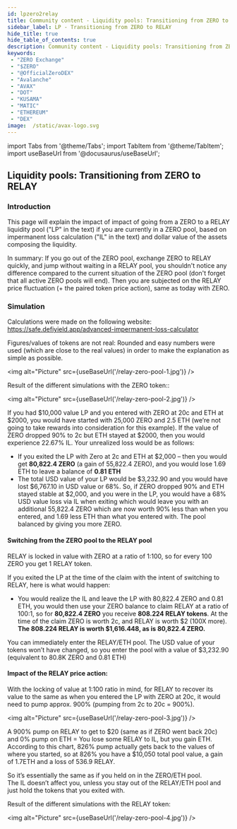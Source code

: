 ```yaml
---
id: lpzero2relay
title: Community content - Liquidity pools: Transitioning from ZERO to RELAY
sidebar_label: LP - Transitioning from ZERO to RELAY
hide_title: true
hide_table_of_contents: true
description: Community content - Liquidity pools: Transitioning from ZERO to RELAY
keywords:
 - "ZERO Exchange"
 - "$ZERO"
 - "@OfficialZeroDEX"
 - "Avalanche"
 - "AVAX"
 - "DOT"
 - "KUSAMA"
 - "MATIC"
 - "ETHEREUM"
 - "DEX"
image:  /static/avax-logo.svg
---
```


import Tabs from '@theme/Tabs';
import TabItem from '@theme/TabItem';
import useBaseUrl from '@docusaurus/useBaseUrl';

## Liquidity pools: Transitioning from ZERO to RELAY

### Introduction

This page will explain the impact of impact of going from a ZERO to a RELAY liquidity pool ("LP" in the text) if you are currently in a ZERO pool, based on impermanent loss calculation ("IL" in the text) and dollar value of the assets composing the liquidity.

In summary: If you go out of the ZERO pool, exchange ZERO to RELAY quickly, and jump without waiting in a RELAY pool, you shouldn't notice any difference compared to the current situation of the ZERO pool (don't forget that all active ZERO pools will end).  Then you are subjected on the RELAY price fluctuation (+ the paired token price action), same as today with ZERO.


### Simulation

Calculations were made on the following website: https://safe.defiyield.app/advanced-impermanent-loss-calculator  

Figures/values of tokens are not real: Rounded and easy numbers were used (which are close to the real values) in order to make the explanation as simple as possible.

<img alt="Picture" src={useBaseUrl('/relay-zero-pool-1.jpg')} />  

Result of the different simulations with the ZERO token::  

<img alt="Picture" src={useBaseUrl('/relay-zero-pool-2.jpg')} />  

If you had $10,000 value LP and you entered with ZERO at 20c and ETH at $2000, you would have started with 25,000 ZERO and 2.5 ETH (we’re not going to take rewards into consideration for this example). If the value of ZERO dropped 90% to 2c but ETH stayed at $2000, then you would experience 22.67% IL. Your unrealized loss would be as follows:
* If you exited the LP with Zero at 2c and ETH at $2,000 – then you would get __80,822.4 ZERO__ (a gain of 55,822.4 ZERO), and you would lose 1.69 ETH to leave a balance of __0.81 ETH__
* The total USD value of your LP would be $3,232.90 and you would have lost $6,767.10 in USD value or 68%. So, if ZERO dropped 90% and ETH stayed stable at $2,000, and you were in the LP, you would have a 68% USD value loss via IL when exiting which would leave you with an additional 55,822.4 ZERO which are now worth 90% less than when you entered, and 1.69 less ETH than what you entered with. The pool balanced by giving you more ZERO.


#### Switching from the ZERO pool to the RELAY pool
RELAY is locked in value with ZERO at a ratio of 1:100, so for every 100 ZERO you get 1 RELAY token.

If you exited the LP at the time of the claim with the intent of switching to RELAY, here is what would happen:
* You would realize the IL and leave the LP with 80,822.4 ZERO and 0.81 ETH, you would then use your ZERO balance to claim RELAY at a ratio of 100:1, so for __80,822.4 ZERO__ you receive __808.224 RELAY tokens__. At the time of the claim ZERO is worth 2c, and RELAY is worth $2 (100X more). __The 808.224 RELAY is worth $1,616.448, as is 80,822.4 ZERO.__

You can immediately enter the RELAY/ETH pool. The USD value of your tokens won’t have changed, so you enter the pool with a value of $3,232.90 (equivalent to 80.8K ZERO and 0.81 ETH)

#### Impact of the RELAY price action:  

With the locking of value at 1:100 ratio in mind, for RELAY to recover its value to the same as when you entered the LP with ZERO at 20c, it would need to pump approx. 900% (pumping from 2c to 20c = 900%). 

<img alt="Picture" src={useBaseUrl('/relay-zero-pool-3.jpg')} />  

A 900% pump on RELAY to get to $20 (same as if ZERO went back 20c) and 0% pump on ETH = You lose some RELAY to IL, but you gain ETH. According to this chart, 826% pump actually gets back to the values of where you started, so at 826% you have a $10,050 total pool value, a gain of 1.7ETH and a loss of 536.9 RELAY. 

So it’s essentially the same as if you held on in the ZERO/ETH pool.  
The IL doesn’t affect you, unless you stay out of the RELAY/ETH pool and just hold the tokens that you exited with.

Result of the different simulations with the RELAY token:  

<img alt="Picture" src={useBaseUrl('/relay-zero-pool-4.jpg')} />  





